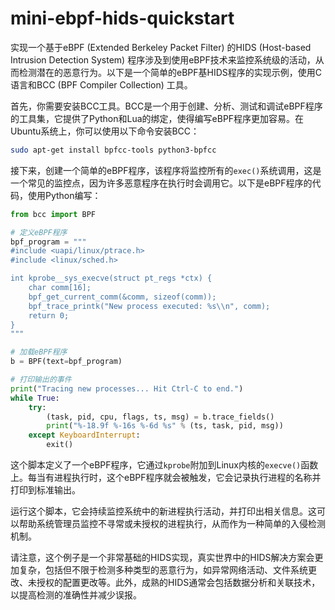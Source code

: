 # mini-ebpf-hids-quickstart

实现一个基于eBPF (Extended Berkeley Packet Filter) 的HIDS (Host-based Intrusion Detection System) 程序涉及到使用eBPF技术来监控系统级的活动，从而检测潜在的恶意行为。以下是一个简单的eBPF基HIDS程序的实现示例，使用C语言和BCC (BPF Compiler Collection) 工具。

首先，你需要安装BCC工具。BCC是一个用于创建、分析、测试和调试eBPF程序的工具集，它提供了Python和Lua的绑定，使得编写eBPF程序更加容易。在Ubuntu系统上，你可以使用以下命令安装BCC：

```bash
sudo apt-get install bpfcc-tools python3-bpfcc
```

接下来，创建一个简单的eBPF程序，该程序将监控所有的`exec()`系统调用，这是一个常见的监控点，因为许多恶意程序在执行时会调用它。以下是eBPF程序的代码，使用Python编写：

```python
from bcc import BPF

# 定义eBPF程序
bpf_program = """
#include <uapi/linux/ptrace.h>
#include <linux/sched.h>

int kprobe__sys_execve(struct pt_regs *ctx) {
    char comm[16];
    bpf_get_current_comm(&comm, sizeof(comm));
    bpf_trace_printk("New process executed: %s\\n", comm);
    return 0;
}
"""

# 加载eBPF程序
b = BPF(text=bpf_program)

# 打印输出的事件
print("Tracing new processes... Hit Ctrl-C to end.")
while True:
    try:
        (task, pid, cpu, flags, ts, msg) = b.trace_fields()
        print("%-18.9f %-16s %-6d %s" % (ts, task, pid, msg))
    except KeyboardInterrupt:
        exit()
```

这个脚本定义了一个eBPF程序，它通过`kprobe`附加到Linux内核的`execve()`函数上。每当有进程执行时，这个eBPF程序就会被触发，它会记录执行进程的名称并打印到标准输出。

运行这个脚本，它会持续监控系统中的新进程执行活动，并打印出相关信息。这可以帮助系统管理员监控不寻常或未授权的进程执行，从而作为一种简单的入侵检测机制。

请注意，这个例子是一个非常基础的HIDS实现，真实世界中的HIDS解决方案会更加复杂，包括但不限于检测多种类型的恶意行为，如异常网络活动、文件系统更改、未授权的配置更改等。此外，成熟的HIDS通常会包括数据分析和关联技术，以提高检测的准确性并减少误报。

